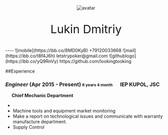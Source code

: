 <p class="avatar">
    <img src="https://i.ibb.co/pbxt4MQ/1593-oooo-plus.png" alt="avatar">
</p>
<style>
 .avatar {
    text-align: center;
	size: 20%
	}
</style>
<p style="text-align: center; font-size: 36px"> Lukin Dmitriy </p>
----
![mobile](https://ibb.co/8MD0KyB) +79120033668
![mail](https://ibb.co/t8f4J6h) letstrypoker@gmail.com
![githublogo](https://ibb.co/yQ9RnVy) https://github.com/lookingtooking


##Experience

### *Engineer* (Apr 2015 - Present) <span style="font-size: 12px;">6 years 4 month</span>&nbsp;&nbsp;&nbsp;&nbsp;&nbsp; <span style="font-size: 16px;">IEP KUPOL, JSC</span> 

&nbsp;&nbsp;&nbsp;&nbsp; **Chief Mechanic Department**

- 
- Machine tools and equipment market monitoring 
- Make a report on technological issues and communicate with warranty manufacture department.
- Supply Control




